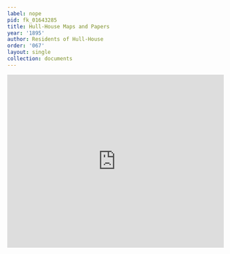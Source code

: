 ```yaml
---
label: nope
pid: fk_01643285
title: Hull-House Maps and Papers
year: '1895'
author: Residents of Hull-House
order: '067'
layout: single
collection: documents
---
```

<iframe src="https://northwestern.app.box.com/embed/s/vfntek51zzjg8noo509ayzrlz49fh2lp?sortColumn=date&view=list" width="500" height="400" frameborder="0" allowfullscreen webkitallowfullscreen msallowfullscreen></iframe>
